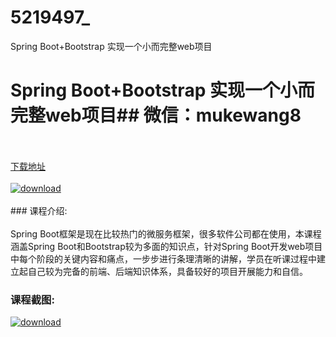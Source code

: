 # 5219497_
Spring Boot+Bootstrap 实现一个小而完整web项目
# Spring Boot+Bootstrap 实现一个小而完整web项目## 微信：mukewang8
<br/></br>[下载地址](http://www.36tz.cn/article/5219497 "下载地址")
<br/></br>[![download](http://36tz.cn/muke_img/2021_04_1-44-300x172.png "下载地址")](http://www.36tz.cn/article/5219497 "下载地址")
<br/></br>### 课程介绍:<br/></br>Spring Boot框架是现在比较热门的微服务框架，很多软件公司都在使用，本课程涵盖Spring Boot和Bootstrap较为多面的知识点，针对Spring Boot开发web项目中每个阶段的关键内容和痛点，一步步进行条理清晰的讲解，学员在听课过程中建立起自己较为完备的前端、后端知识体系，具备较好的项目开展能力和自信。

### 课程截图:
[![download](http://36tz.cn/muke_img/2021_04_2-43.png "下载地址")](http://www.36tz.cn/article/5219497 "下载地址")
